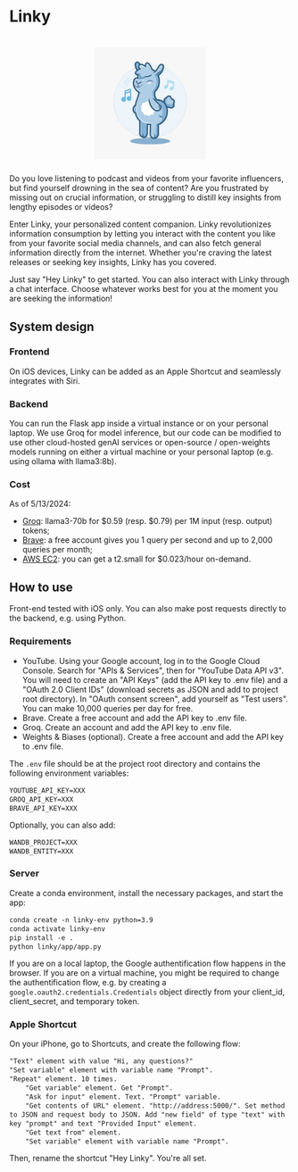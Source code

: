 # Linky

<div align = "center">
<h1>
    <img src = "https://github.com/jveronvialard/hey-linky/blob/main/assets/images/linky.jpeg?raw=true" width = 200 height = 200>
<br>

</h1>

</div>

Do you love listening to podcast and videos from your favorite influencers, but find yourself drowning in the sea of content? Are you frustrated by missing out on crucial information, or struggling to distill key insights from lengthy episodes or videos?

Enter Linky, your personalized content companion. Linky revolutionizes information consumption by letting you interact with the content you like from your favorite social media channels, and can also fetch general information directly from the internet. Whether you're craving the latest releases or seeking key insights, Linky has you covered. 

Just say "Hey Linky" to get started. You can also interact with Linky through a chat interface. Choose whatever works best for you at the moment you are seeking the information!

## System design

### Frontend
On iOS devices, Linky can be added as an Apple Shortcut and seamlessly integrates with Siri.

### Backend
You can run the Flask app inside a virtual instance or on your personal laptop. We use Groq for model inference, but our code can be modified to use other cloud-hosted genAI services or open-source / open-weights models running on either a virtual machine or your personal laptop (e.g. using ollama with llama3:8b).

### Cost
As of 5/13/2024:
- [Groq](https://wow.groq.com/): llama3-70b for $0.59 (resp. $0.79) per 1M input (resp. output) tokens;
- [Brave](https://brave.com/search/api/): a free account gives you 1 query per second and up to 2,000 queries per month;
- [AWS EC2](https://aws.amazon.com/ec2/instance-types/t2/): you can get a t2.small for $0.023/hour on-demand.

## How to use
Front-end tested with iOS only. You can also make post requests directly to the backend, e.g. using Python.

### Requirements
- YouTube. Using your Google account, log in to the Google Cloud Console. Search for "APIs & Services", then for "YouTube Data API v3". You will need to create an "API Keys" (add the API key to .env file) and a "OAuth 2.0 Client IDs" (download secrets as JSON and add to project root directory). In "OAuth consent screen", add yourself as "Test users". You can make 10,000 queries per day for free.
- Brave. Create a free account and add the API key to .env file.
- Groq. Create an account and add the API key to .env file.
- Weights & Biases (optional). Create a free account and add the API key to .env file.

The `.env` file should be at the project root directory and contains the following environment variables:
```
YOUTUBE_API_KEY=XXX
GROQ_API_KEY=XXX
BRAVE_API_KEY=XXX
```

Optionally, you can also add:
```
WANDB_PROJECT=XXX
WANDB_ENTITY=XXX
```

### Server
Create a conda environment, install the necessary packages, and start the app:
```
conda create -n linky-env python=3.9
conda activate linky-env
pip install -e .
python linky/app/app.py
```

If you are on a local laptop, the Google authentification flow happens in the browser. If you are on a virtual machine, you might be required to change the authentification flow, e.g. by creating a `google.oauth2.credentials.Credentials` object directly from your client_id, client_secret, and temporary token.

### Apple Shortcut
On your iPhone, go to Shortcuts, and create the following flow:
```
"Text" element with value "Hi, any questions?"
"Set variable" element with variable name "Prompt".
"Repeat" element. 10 times.
    "Get variable" element. Get "Prompt".
    "Ask for input" element. Text. "Prompt" variable.
    "Get contents of URL" element. "http://address:5000/". Set method to JSON and request body to JSON. Add "new field" of type "text" with key "prompt" and text "Provided Input" element.
    "Get text from" element.
    "Set variable" element with variable name "Prompt".
```
Then, rename the shortcut "Hey Linky". You're all set.
